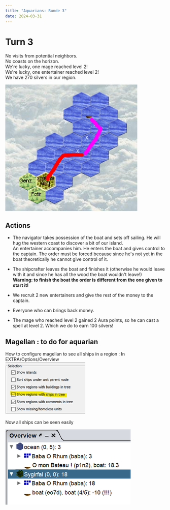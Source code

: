 ```yaml
---
title: "Aquarians: Runde 3"
date: 2024-03-31
---
```


# Turn 3

No visits from potential neighbors.  
No coasts on the horizon.  
We're lucky, one mage reached level 2!  
We're lucky, one entertainer reached level 2!  
We have 270 silvers in our region.  

![Map turn 3](./map3.png "Map turn 3")

## Actions

- The navigator takes possession of the boat and sets off sailing. He will hug the western coast to discover a bit of our island.  
An entertainer accompanies him. He enters the boat and gives control to the captain. The order must be forced because since he's not yet in the boat theoretically he cannot give control of it.  
- The shipcrafter leaves the boat and finishes it (otherwise he would leave with it and since he has all the wood the boat wouldn't leave!)  
**Warning: to finish the boat the order is different from the one given to start it!**  

- We recruit 2 new entertainers and give the rest of the money to the captain.  
- Everyone who can brings back money.  
- The mage who reached level 2 gained 2 Aura points, so he can cast a spell at level 2. Which we do to earn 100 silvers!

## Magellan : to do for aquarian
How to configure magellan to see all ships in a region : In EXTRA/Options/Overview  
![Magellan param](./magel.png "Magellan view ships in tree")  

Now all ships can be seen easily  

![Magellan view](./see-ships.png "Magellan overview ships in tree")  


